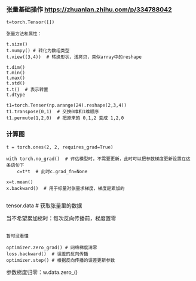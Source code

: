 ### 张量基础操作 https://zhuanlan.zhihu.com/p/334788042

```
t=torch.Tensor([])

张量方法和属性：

t.size()
t.numpy() # 转化为数组类型
t.view((3,4))  # 转换形状，浅拷贝，类似array中的reshape

t.dim()
t.min()
t.max()
t.std()
t.t()  # 表示转置
t.dtype

t1=torch.Tenser(np.arange(24).reshape(2,3,4))
t1.transpose(0,1)  # 交换0维和1维顺序
t1.permute(1,2,0)  # 把原来的 0,1,2 变成 1,2,0

```

### 计算图

```
t = torch.ones(2, 2, requires_grad=True)

with torch.no_grad()  # 评估模型时，不需要更新，此时可以把参数梯度更新设置在这条语句下
    c=t*t  # 此时c.grad_fn=None
    
x=t.mean()
x.backward()  # 用于标量对张量求梯度，梯度是累加的


```

tensor.data  # 获取张量里的数据

当不希望累加梯时：每次反向传播前，梯度置零

``` 

暂时没看懂

optimizer.zero_grad() # 网络梯度清零
loss.backward()  # 误差的反向传播
optimizer.step() # 根据反向传播的误差更新参数
```

参数梯度归零：w.data.zero_()
